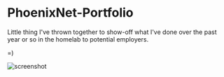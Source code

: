 # PhoenixNet-Portfolio
Little thing I've thrown together to show-off what I've done over the past year or so in the homelab to potential employers.

=)

![screenshot](link-to-image)